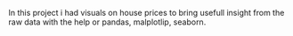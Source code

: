 In this project i had visuals on house prices to bring usefull insight from the raw data with the help or pandas, malplotlip, seaborn.
